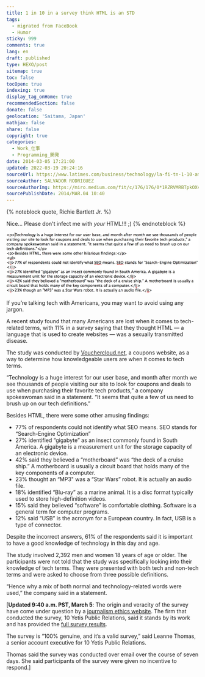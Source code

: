 ```yaml
---
title: 1 in 10 in a survey think HTML is an STD
tags:
  - migrated from FaceBook
  - Humor
sticky: 999
comments: true
lang: en
draft: published
type: HEXO/post
sitemap: true
toc: false
tocOpen: true
indexing: true
display_tag_onHome: true
recommendedSection: false
donate: false
geolocation: 'Saitama, Japan'
mathjax: false
share: false
copyright: true
categories:
  - Work_仕事
  - Programming_開発
date: 2014-03-05 17:21:00
updated: 2022-03-19 20:24:16
sourceUrl: https://www.latimes.com/business/technology/la-fi-tn-1-10-americans-html-std-study-finds-20140304-story.html#axzz2v4ejcdSF
sourceAuthor: SALVADOR RODRIGUEZ
sourceAuthorImg: https://miro.medium.com/fit/c/176/176/0*1RZRVMRBTpkOXv1l.jpg
sourcePublishDate: 2014/MAR.04 10:40
---
```



{% noteblock quote, Richie Bartlett Jr. %}

Nice... Please don't infect me with _your_ HTML!!! ;)
{% endnoteblock %}


 ![A screenshot with HTML, which is not a sexually transmitted disease. (Salvador Rodriguez / Los Angeles Times)](./1-in-10-in-a-survey-think-HTML-is-an-STD/90.webp)

 If you’re talking tech with Americans, you may want to avoid using any jargon.

 A recent study found that many Americans are lost when it comes to tech-related terms, with 11% in a survey saying that they thought HTML — a language that is used to create websites — was a sexually transmitted disease.

 The study was conducted by [Vouchercloud.net](https://www.vouchercloud.net/), a coupons website, as a way to determine how knowledgeable users are when it comes to tech terms.

 “Technology is a huge interest for our user base, and month after month we see thousands of people visiting our site to look for coupons and deals to use when purchasing their favorite tech products,” a company spokeswoman said in a statement. “It seems that quite a few of us need to brush up on our tech definitions.”

 Besides HTML, there were some other amusing findings:

 * 77% of respondents could not identify what SEO means. SEO stands for “Search-Engine Optimization”
 * 27% identified “gigabyte” as an insect commonly found in South America. A gigabyte is a measurement unit for the storage capacity of an electronic device.
 * 42% said they believed a “motherboard” was “the deck of a cruise ship.” A motherboard is usually a circuit board that holds many of the key components of a computer.
 * 23% thought an “MP3" was a “Star Wars” robot. It is actually an audio file.
 * 18% identified “Blu-ray” as a marine animal. It is a disc format typically used to store high-definition videos.
 * 15% said they believed “software” is comfortable clothing. Software is a general term for computer programs.
 * 12% said “USB” is the acronym for a European country. In fact, USB is a type of connector.

 Despite the incorrect answers, 61% of the respondents said it is important to have a good knowledge of technology in this day and age.

 The study involved 2,392 men and women 18 years of age or older. The participants were not told that the study was specifically looking into their knowledge of tech terms. They were presented with both tech and non-tech terms and were asked to choose from three possible definitions.

 “Hence why a mix of both normal and technology-related words were used,” the company said in a statement.

 [**Updated 9:40 a.m. PST, March 5**: The origin and veracity of the survey have come under question by a [journalism ethics website](https://www.imediaethics.org/News/4422/Latimes__time__buzzfeed_cite_poll_10_america_thinks_html_is_a_std.php). The firm that conducted the survey, 10 Yetis Public Relations, said it stands by its work and has provided the [full survey results](https://drive.google.com/file/d/0B9HJeR-F9NIeczNDb2hVb2p6UTQ/edit?usp=sharing).

 The survey is “100% genuine, and it’s a valid survey,” said Leanne Thomas, a senior account executive for 10 Yetis Public Relations.

 Thomas said the survey was conducted over email over the course of seven days. She said participants of the survey were given no incentive to respond.]